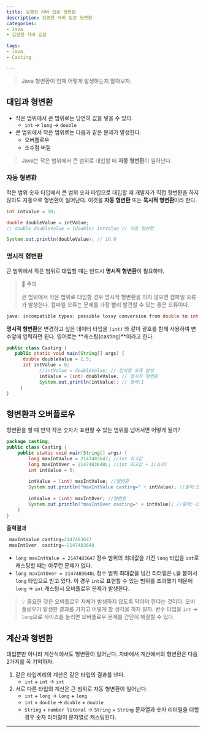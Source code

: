 ```yaml
---
title: 김영한 자바 입문 형변환
description: 김영한 자바 입문 형변환
categories:
- Java
- 김영한 자바 입문

tags:
- Java
- Casting

---
```


> Java 형변환이 언제 어떻게 발생하는지 알아보자.

<!-- more -->

## 대입과 형변환

- 작은 범위에서 큰 범위로는 당연히 값을 넣을 수 있다.
  - `int` -> `long` -> `double`
- 큰 범위에서 작은 범위로는 다음과 같은 문제가 발생한다.
  - 오버플로우
  - 소수점 버림


> Java는 작은 범위에서 큰 범위로 대입할 때 **자동 형변환**이 일어난다.

### 자동 형변환

작은 범위 숫자 타입에서 큰 범위 숫자 타입으로 대입할 때 개발자가 직접 형변환을 하지 않아도 자동으로 형변환이 일어난다. 이것을 **자동 형변환** 또는 **묵시적 형변환**이라 한다.

```java
int intValue = 10;

double doubleValue = intValue;
// double doubleValue = (double) intValue // 자동 형변환

System.out.println(doubleValue); // 10.0
```


### 명시적 형변환

큰 범위에서 작은 범위로 대입할 때는 반드시 **명시적 형변환**이 필요하다.

> 🚨 주의
>
> 큰 범위에서 작은 범위로 대입할 경우 명시적 형변환을 하지 않으면 컴파일 오류가 발생한다. 컴파일 오류는 문제를 가장 빨리 발견할 수 있는 좋은 오류이다.

```java
java: incompatible types: possible lossy conversion from double to int 
```

**명시적 형변환**은 변경하고 싶은 데이터 타입을 `(int)` 와 같이 괄호를 함께 사용하여 변수앞에 입력하면 된다. 영어로는 **캐스팅(casting)**이라고 한다.
```java
public class Casting {
   public static void main(String[] args) {
      double doubleValue = 1.5;
      int intValue = 0;
			//intValue = doubleValue; // 컴파일 오류 발생 
			intValue = (int) doubleValue; // 명시적 형변환 
			System.out.println(intValue); // 출력:1
	 } 
}
```

## 형변환과 오버플로우

형변환을 할 때 만약 작은 숫자가 표현할 수 있는 범위를 넘어서면 어떻게 될까?
```java
package casting;
public class Casting {
	public static void main(String[] args) {
		long maxIntValue = 2147483647; //int 최고값
		long maxIntOver = 2147483648L; //int 최고값 + 1(초과) 
		int intValue = 0;
		
		intValue = (int) maxIntValue; //형변환
		System.out.println("maxIntValue casting=" + intValue); //출력:2147483647
		
		intValue = (int) maxIntOver; //형변환
		System.out.println("maxIntOver casting=" + intValue); //출력:-2147483648 
	}
}
```
**출력결과**
```java
 maxIntValue casting=2147483647
 maxIntOver  casting=-2147483648
```
- `long maxIntValue = 2147483647` 정수 범위의 최대값을 가진 `long` 타입을 `int`로 캐스팅할 때는 아무런 문제가 없다.
- `long maxIntOver = 2147483648L` 정수 범위 최대값을 넘긴 리터럴은 `L`을 붙여서 `long` 타입으로 받고 있다. 이 경우 `int`로 표현할 수 있는 범위를 초과했기 때문에 `long` -> `int` 캐스팅시 오버플로우 문제가 발생한다.



> 💡 중요한 것은 오버플로우 자체가 발생하지 않도록 막아야 한다는 것이다. 오버플로우가 발생한 결과를 가지고 어떻게 할 생각을 하지 말자. 변수 타입을 `int` -> `long`으로 사이즈를 늘리면 오버플로우 문제를 간단히 해결할 수 있다.


## 계산과 형변환

대입뿐만 아니라 계산식에서도 형변환이 일어난다.
자바에서 계산에서의 형변환은 다음 2가지를 꼭 기억하자.

1. 같은 타입끼리의 계산은 같은 타입의 결과를 낸다.
   - `int` + `int` -> `int` 
2. 서로 다른 타입의 계산은 큰 범위로 자동 형변환이 일어난다.
   - `int` + `long` -> `long` + `long`
   - `int` + `double` -> `double` + `double`
   - `String` + `number literal` → `String` + `String` 문자열과 숫자 리터럴을 더할 경우 숫자 리터럴이 문자열로 캐스팅된다.

---
